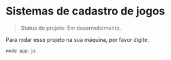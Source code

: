<h1> Sistemas de cadastro de jogos </h1>

> Status do projeto: Em desenvolvimento.

Para rodar esse projeto na sua máquina, por favor digite:

```
node app.js
```
